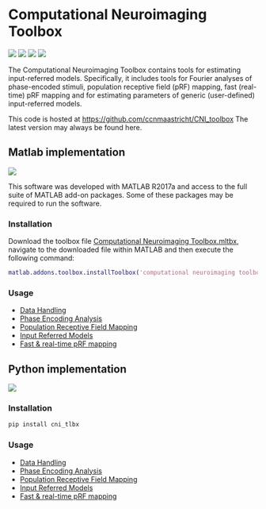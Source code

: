# Computational Neuroimaging Toolbox

![](https://img.shields.io/github/license/ccnmaastricht/CNI_toolbox)
![](https://img.shields.io/github/issues/ccnmaastricht/CNI_toolbox)
![](https://img.shields.io/github/forks/ccnmaastricht/CNI_toolbox)
![](https://img.shields.io/github/stars/ccnmaastricht/CNI_toolbox)

The Computational Neuroimaging Toolbox contains tools for estimating input-referred models. Specifically, it includes tools for Fourier analyses of phase-encoded stimuli, population receptive field (pRF) mapping, fast (real-time) pRF mapping and for estimating parameters of generic (user-defined) input-referred models.

This code is hosted at https://github.com/ccnmaastricht/CNI_toolbox
The latest version may always be found here.

## Matlab implementation
![](https://img.shields.io/badge/release-v2.0.0-blueviolet.svg?style=flat)

This software was developed with MATLAB R2017a and access to the full suite of MATLAB add-on packages. Some of these packages may be required to run the software.

### Installation
Download the toolbox file [Computational Neuroimaging Toolbox.mltbx](https://github.com/ccnmaastricht/CNI_toolbox/raw/master/code/matlab/computational%20neuroimaging%20toolbox.mltbx), navigate to the downloaded file within MATLAB and then execute the following command:

```MATLAB
matlab.addons.toolbox.installToolbox('computational neuroimaging toolbox.mltbx');
```
### Usage

* [Data Handling](https://github.com/ccnmaastricht/CNI_toolbox/wiki/Data-Handling-(Matlab))
* [Phase Encoding Analysis](https://github.com/ccnmaastricht/CNI_toolbox/wiki/Phase-Encoding-Analysis-(Matlab))
* [Population Receptive Field Mapping](https://github.com/ccnmaastricht/CNI_toolbox/wiki/Population-Receptive-Field-Mapping-(Matlab))
* [Input Referred Models](https://github.com/ccnmaastricht/CNI_toolbox/wiki/Input-Referred-Models-(Matlab))
* [Fast & real-time pRF mapping](https://github.com/ccnmaastricht/CNI_toolbox/wiki/Fast-&-real-time-pRF-mapping-(Matlab))

## Python implementation
![](https://img.shields.io/badge/release-v1.0.0-blueviolet.svg?style=flat)

### Installation

```Python
pip install cni_tlbx
```

### Usage

* [Data Handling](https://github.com/ccnmaastricht/CNI_toolbox/wiki/Data-Handling-(Python))
* [Phase Encoding Analysis](https://github.com/ccnmaastricht/CNI_toolbox/wiki/Phase-Encoding-Analysis-(Python))
* [Population Receptive Field Mapping](https://github.com/ccnmaastricht/CNI_toolbox/wiki/Population-Receptive-Field-Mapping-(Python))
* [Input Referred Models](https://github.com/ccnmaastricht/CNI_toolbox/wiki/Input-Referred-Models-(Python))
* [Fast & real-time pRF mapping](https://github.com/ccnmaastricht/CNI_toolbox/wiki/Fast-&-real-time-pRF-mapping-(Python))
